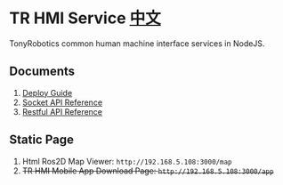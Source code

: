 # TR HMI Service [中文](doc/zh_CN/README.md)

TonyRobotics common human machine interface services in NodeJS.

## Documents

1. [Deploy Guide](doc/en/DEPLOY.md)
2. [Socket API Reference](doc/en/SOCKET_API.md)
3. [Restful API Reference](doc/en/RESTFUL_API.md)

## Static Page

1. Html Ros2D Map Viewer: `http://192.168.5.108:3000/map`
2. ~~TR HMI Mobile App Download Page: `http://192.168.5.108:3000/app`~~